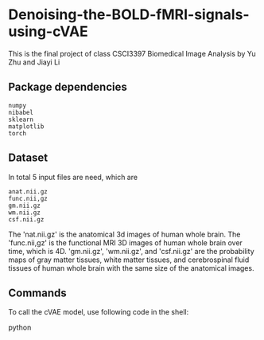 # Denoising-the-BOLD-fMRI-signals-using-cVAE
This is the final project of class CSCI3397 Biomedical Image Analysis by Yu Zhu and Jiayi Li

## Package dependencies

    numpy
    nibabel
    sklearn
    matplotlib
    torch

    
## Dataset
In total 5 input files are need, which are 

    anat.nii.gz
    func.nii,gz
    gm.nii.gz
    wm.nii.gz
    csf.nii.gz
    
  The 'nat.nii.gz' is the anatomical  3d images of human whole brain. The 'func.nii,gz' is the functional MRI 3D images of human whole brain over time, which is 4D. 'gm.nii.gz', 'wm.nii.gz', and 'csf.nii.gz' are the probability maps of gray matter tissues, white matter tissues, and cerebrospinal fluid tissues of human whole brain with the same size of the anatomical images. 
  
## Commands
To call the cVAE model, use following code in the shell:

python 
